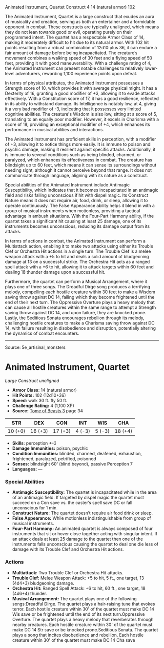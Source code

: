 <MonsterName/>Animated Instrument, Quartet</MonsterName>
<CreatureType/>Construct</CreatureType>
<CR/>4</CR>
<AC/>14 (natural armor)</AC>
<HP/>102</HP>
<summary>The Animated Instrument, Quartet is a large construct that exudes an aura of musicality and creation, serving as both an entertainer and a formidable opponent in combat. These constructs are typically unaligned, which means they do not lean towards good or evil, operating purely on their programmed intent. The quartet has a respectable Armor Class of 14, making it moderately difficult to hit due to its natural armor. With 102 hit points resulting from a robust combination of 12d10 plus 36, it can endure a fair amount of damage before being incapacitated. The creature’s movement combines a walking speed of 30 feet and a flying speed of 50 feet, providing it with good maneuverability. With a challenge rating of 4, the Animated Instrument can present notable challenges to relatively lower-level adventurers, rewarding 1,100 experience points upon defeat.</summary>

<detail>

In terms of physical attributes, the Animated Instrument possesses a Strength score of 10, which provides it with average physical might. It has a Dexterity of 16, granting a good modifier of +3, allowing it to evade attacks effectively. With a Constitution score of 17, it has a good resilience, reflected in its ability to withstand damage. Its Intelligence is notably low, at 4, giving it a very bad modifier of -3, indicating that it possesses very limited cognitive abilities. The creature's Wisdom is also low, sitting at a score of 5, translating to an equally poor modifier. However, it excels in Charisma with a score of 18, providing an exceptional modifier of +4, which enhances its performance in musical abilities and interactions.

The Animated Instrument has proficient skills in perception, with a modifier of +3, allowing it to notice things more easily. It is immune to poison and psychic damage, making it resilient against specific attacks. Additionally, it is immune to several conditions such as being blinded, charmed, or paralyzed, which enhances its effectiveness in combat. The creature has blindsight up to 60 feet, which means it can sense its surroundings without needing sight, although it cannot perceive beyond that range. It does not communicate through language, aligning with its nature as a construct.

Special abilities of the Animated Instrument include Antimagic Susceptibility, which indicates that it becomes incapacitated in an antimagic field and risks falling unconscious if hit with dispel magic. Its Construct Nature means it does not require air, food, drink, or sleep, allowing it to operate continuously. The False Appearance ability helps it blend in with a group of musical instruments when motionless, providing a tactical advantage in ambush situations. With the Four-Part Harmony ability, if the quartet takes a significant hit causing at least 25 damage, one of its instruments becomes unconscious, reducing its damage output from its attacks.

In terms of actions in combat, the Animated Instrument can perform a Multiattack action, enabling it to make two attacks using either its Trouble Clef or Orchestra Hit actions in a single turn. The Trouble Clef is a melee weapon attack with a +5 to hit and deals a solid amount of bludgeoning damage at 13 on a successful strike. The Orchestra Hit acts as a ranged spell attack with a +6 to hit, allowing it to attack targets within 60 feet and dealing 18 thunder damage upon a successful hit.

Furthermore, the quartet can perform a Musical Arrangement, where it plays one of three songs. The Dreadful Dirge song produces a terrifying melody, compelling each hostile creature within 30 feet to make a Wisdom saving throw against DC 14, failing which they become frightened until the end of their next turn. The Oppressive Overture plays a heavy melody that can cause all hostile creatures within the same range to attempt a Strength saving throw against DC 14, and upon failure, they are knocked prone. Lastly, the Seditious Sonata encourages rebellion through its melody, challenging hostile creatures to make a Charisma saving throw against DC 14, with failure resulting in disobedience and disruption, potentially altering the dynamics of combat encounters.</detail>



---

Source: 5e_artisinal_monsters

# Animated Instrument, Quartet

*Large* *Construct* *unaligned*

- **Armor Class:** 14 (natural armor)
- **Hit Points:** 102 (12d10+36)
- **Speed:** walk 30 ft. fly 50 ft.
- **Challenge Rating:** 4 (1,100 XP)
- **Source:** [Tome of Beasts 3](https://koboldpress.com/kpstore/product/tome-of-beasts-3-for-5th-edition/) page 34

| STR | DEX | CON | INT | WIS | CHA |
| --- | --- | --- | --- | --- | --- |
| 10 (+0) | 16 (+3) | 17 (+3) | 4 (-3) | 5 (-3) | 18 (+4) |

- **Skills:** perception +-3
- **Damage Immunities:** poison, psychic
- **Condition Immunities:** blinded, charmed, deafened, exhaustion, frightened, paralyzed, petrified, poisoned
- **Senses:** blindsight 60' (blind beyond), passive Perception 7
- **Languages:** —

### Special Abilities

- **Antimagic Susceptibility:** The quartet is incapacitated while in the area of an antimagic field. If targeted by dispel magic the quartet must succeed on a Con save vs. the caster’s spell save DC or fall unconscious for 1 min.
- **Construct Nature:** The quartet doesn’t require air food drink or sleep.
- **False Appearance:** While motionless indistinguishable from group of musical instruments.
- **Four-Part Harmony:** An animated quartet is always composed of four instruments that sit or hover close together acting with singular intent. If an attack deals at least 25 damage to the quartet then one of the instruments falls unconscious causing the quartet to deal one die less of damage with its Trouble Clef and Orchestra Hit actions.

### Actions

- **Multiattack:** Two Trouble Clef or Orchestra Hit attacks.
- **Trouble Clef:** Melee Weapon Attack: +5 to hit, 5 ft., one target, 13 (4d4+3) bludgeoning damage.
- **Orchestra Hit:** Ranged Spell Attack: +6 to hit, 60 ft., one target, 18 (4d6+4) thunder.
- **Musical Arrangement:** The quartet plays one of the following songs:Dreadful Dirge. The quartet plays a hair-raising tune that evokes terror. Each hostile creature within 30' of the quartet must make DC 14 Wis save or be frightened until the end of its next turn.Oppressive Overture. The quartet plays a heavy melody that reverberates through nearby creatures. Each hostile creature within 30' of the quartet must make DC 14 Str save or be knocked prone.Seditious Sonata. The quartet plays a song that incites disobedience and rebellion. Each hostile creature within 30' of the quartet must make DC 14 Cha save




